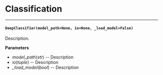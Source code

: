 # Classification
___

#### `DeepClassifier(model_path=None, io=None, _load_model=False)`

Description.

**Parameters** 
  - *model_path*(_str_) --  Description
  - *io*(_tuple_) --  Description
  - *_load_model*(_bool_) --  Description


